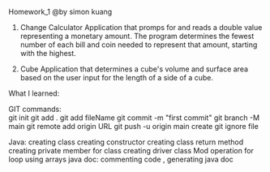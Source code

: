 Homework_1
@by simon kuang

1. Change Calculator
Application that promps for and reads a double value representing a monetary amount. The program
determines the fewest number of each bill and coin needed to represent that amount, starting 
with the highest. 

2. Cube 
Application that determines a cube's volume and surface area based on the user input for the
length of a side of a cube. 


What I learned:

GIT commands: <br />
git init
git add .
git add fileName
git commit -m "first commit"
git branch -M main
git remote add origin URL
git push -u origin main
create git ignore file

Java:
creating class
creating constructor
creating class return method
creating private member for class
creating driver class
Mod operation
for loop
using arrays
java doc: commenting code , generating java doc

